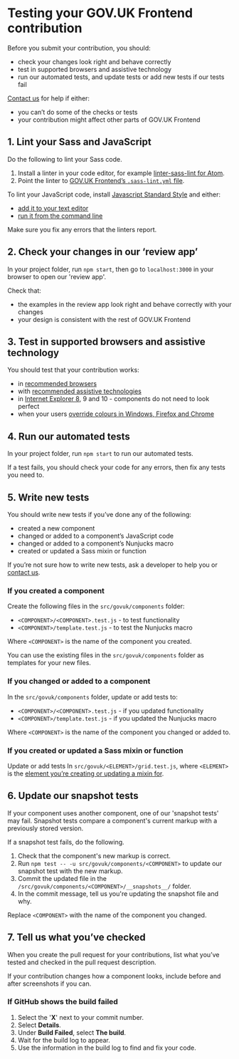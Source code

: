 # Testing your GOV.UK Frontend contribution

Before you submit your contribution, you should:

- check your changes look right and behave correctly
- test in supported browsers and assistive technology
- run our automated tests, and update tests or add new tests if our tests fail

[Contact us](https://design-system.service.gov.uk/#support) for help if either:

- you can’t do some of the checks or tests
- your contribution might affect other parts of GOV.UK Frontend

## 1. Lint your Sass and JavaScript

Do the following to lint your Sass code.

1. Install a linter in your code editor, for example [linter-sass-lint for Atom](https://atom.io/packages/linter-sass-lint).
2. Point the linter to [GOV.UK Frontend’s `.sass-lint.yml` file](https://github.com/alphagov/govuk-frontend/blob/master/config/.sass-lint.yml).

To lint your JavaScript code, install [Javascript Standard Style](https://standardjs.com/) and either:

- [add it to your text editor](https://standardjs.com/#are-there-text-editor-plugins)
- [run it from the command line](https://standardjs.com/#usage)

Make sure you fix any errors that the linters report.

## 2. Check your changes in our ‘review app’

In your project folder, run `npm start`, then go to `localhost:3000` in your browser to open our 'review app'.

Check that:

- the examples in the review app look right and behave correctly with your changes
- your design is consistent with the rest of GOV.UK Frontend

## 3. Test in supported browsers and assistive technology

You should test that your contribution works:

- in [recommended browsers](https://www.gov.uk/service-manual/technology/designing-for-different-browsers-and-devices#browsers-to-test-in)
- with [recommended assistive technologies](https://www.gov.uk/service-manual/technology/testing-with-assistive-technologies#what-to-test)
- in [Internet Explorer 8](/docs/installation/supporting-internet-explorer-8.md), 9 and 10 - components do not need to look perfect
- when your users [override colours in Windows, Firefox and Chrome](https://accessibility.blog.gov.uk/2018/08/01/supporting-users-who-change-colours-on-gov-uk/)

## 4. Run our automated tests

In your project folder, run `npm start` to run our automated tests.

If a test fails, you should check your code for any errors, then fix any tests you need to.

## 5. Write new tests

You should write new tests if you’ve done any of the following:

- created a new component
- changed or added to a component’s JavaScript code
- changed or added to a component’s Nunjucks macro
- created or updated a Sass mixin or function

If you’re not sure how to write new tests, ask a developer to help you or [contact us](https://design-system.service.gov.uk/#support).

### If you created a component

Create the following files in the `src/govuk/components` folder:

- `<COMPONENT>/<COMPONENT>.test.js` - to test functionality
- `<COMPONENT>/template.test.js` - to test the Nunjucks macro

Where `<COMPONENT>` is the name of the component you created.

You can use the existing files in the `src/govuk/components` folder as templates for your new files.

### If you changed or added to a component

In the `src/govuk/components` folder, update or add tests to:

- `<COMPONENT>/<COMPONENT>.test.js` - if you updated functionality
- `<COMPONENT>/template.test.js` - if you updated the Nunjucks macro

Where `<COMPONENT>` is the name of the component you changed or added to.

### If you created or updated a Sass mixin or function

Update or add tests In `src/govuk/<ELEMENT>/grid.test.js`, where `<ELEMENT>` is the [element you’re creating or updating a mixin for](https://github.com/alphagov/govuk-frontend/blob/master/src/govuk/README.md).

## 6. Update our snapshot tests

If your component uses another component, one of our 'snapshot tests' may fail. Snapshot tests compare a component's current markup with a previously stored version.

If a snapshot test fails, do the following.

1. Check that the component's new markup is correct.
2. Run `npm test -- -u src/govuk/components/<COMPONENT>` to update our snapshot test with the new markup.
3. Commit the updated file in the `/src/govuk/components/<COMPONENT>/__snapshots__/` folder.
4. In the commit message, tell us you're updating the snapshot file and why.

Replace `<COMPONENT>` with the name of the component you changed.

## 7. Tell us what you’ve checked

When you create the pull request for your contributions, list what you’ve tested and checked in the pull request description.

If your contribution changes how a component looks, include before and after screenshots if you can.

### If GitHub shows the build failed

1. Select the '**X**' next to your commit number.
2. Select **Details**.
3. Under **Build Failed**, select **The build**.
4. Wait for the build log to appear.
5. Use the information in the build log to find and fix your code.
